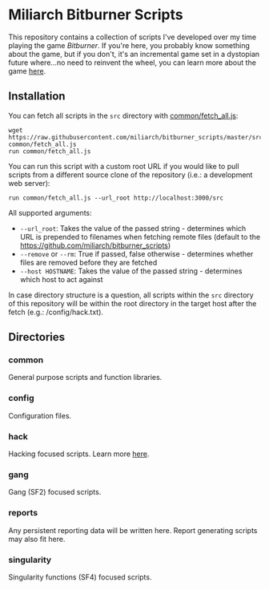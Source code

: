 # Miliarch Bitburner Scripts

This repository contains a collection of scripts I've developed over my time playing the game *Bitburner*. If you're here, you probably know something about the game, but if you don't, it's an incremental game set in a dystopian future where...no need to reinvent the wheel, you can learn more about the game [here](https://github.com/danielyxie/bitburner).


## Installation

You can fetch all scripts in the `src` directory with [common/fetch_all.js](src/common/fetch_all.js):
```
wget https://raw.githubusercontent.com/miliarch/bitburner_scripts/master/src/common/fetch_all.js common/fetch_all.js
run common/fetch_all.js
```


You can run this script with a custom root URL if you would like to pull scripts from a different source clone of the repository (i.e.: a development web server):
```
run common/fetch_all.js --url_root http://localhost:3000/src
```

All supported arguments:
* `--url_root`: Takes the value of the passed string - determines which URL is prepended to filenames when fetching remote files (default to the https://github.com/miliarch/bitburner_scripts)
* `--remove` or `--rm`: True if passed, false otherwise - determines whether files are removed before they are fetched
* `--host HOSTNAME`: Takes the value of the passed string - determines which host to act against

In case directory structure is a question, all scripts within the `src` directory of this repository will be within the root directory in the target host after the fetch (e.g.: /config/hack.txt).

## Directories

### common

General purpose scripts and function libraries.

### config

Configuration files.

### hack

Hacking focused scripts. Learn more [here](doc/hack.md).

### gang

Gang (SF2) focused scripts.

### reports

Any persistent reporting data will be written here. Report generating scripts may also fit here.

### singularity

Singularity functions (SF4) focused scripts.
